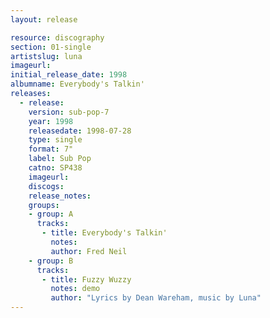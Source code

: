 ```yaml
---
layout: release

resource: discography
section: 01-single
artistslug: luna
imageurl:
initial_release_date: 1998
albumname: Everybody's Talkin'
releases:
  - release: 
    version: sub-pop-7
    year: 1998
    releasedate: 1998-07-28
    type: single
    format: 7"
    label: Sub Pop
    catno: SP438
    imageurl:
    discogs: 
    release_notes: 
    groups:
    - group: A
      tracks:
       - title: Everybody's Talkin'
         notes: 
         author: Fred Neil
    - group: B
      tracks:
       - title: Fuzzy Wuzzy
         notes: demo
         author: "Lyrics by Dean Wareham, music by Luna"
---
```

